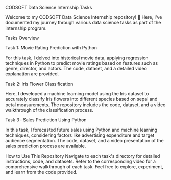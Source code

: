 CODSOFT Data Science Internship Tasks

Welcome to my CODSOFT Data Science Internship repository! 🚀 Here, I've documented my journey through various data science tasks as part of the internship program.

Tasks Overview

Task 1: Movie Rating Prediction with Python

For this task, I delved into historical movie data, applying regression techniques in Python to predict movie ratings based on features such as genre, director, and actors. The code, dataset, and a detailed video explanation are provided.

Task 2: Iris Flower Classification

Here, I developed a machine learning model using the Iris dataset to accurately classify Iris flowers into different species based on sepal and petal measurements. The repository includes the code, dataset, and a video walkthrough of the classification process.

Task 3
: Sales Prediction Using Python

In this task, I forecasted future sales using Python and machine learning techniques, considering factors like advertising expenditure and target audience segmentation. The code, dataset, and a video presentation of the sales prediction process are available.

How to Use This Repository Navigate to each task's directory for detailed instructions, code, and datasets. Refer to the corresponding video for a comprehensive walkthrough of each task. Feel free to explore, experiment, and learn from the code provided.
